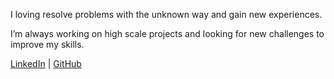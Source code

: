I loving resolve problems with the unknown way and gain new experiences.

I’m always working on high scale projects and looking for new challenges to improve my skills.

[LinkedIn](https://www.linkedin.com/in/mohammadahmady173) | [GitHub](https://github.com/ahmadi173)
